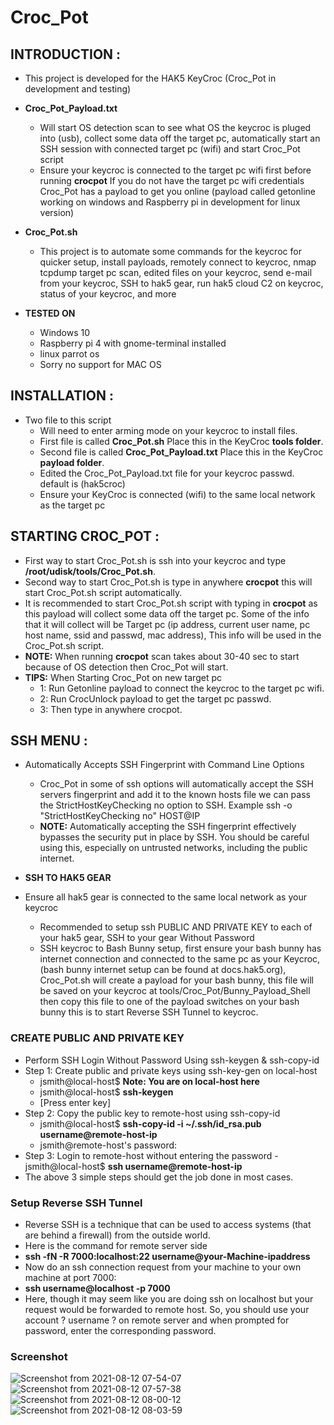 # Croc_Pot

## INTRODUCTION :
  - This project is developed for the HAK5 KeyCroc (Croc_Pot in development and testing)

* **Croc_Pot_Payload.txt**
  - Will start OS detection scan to see what OS the keycroc is pluged into (usb), collect some data off the target pc, automatically start an SSH session with connected target pc (wifi) and start Croc_Pot script
  - Ensure your keycroc is connected to the target pc wifi first before running **crocpot** If you do not have the target pc wifi credentials Croc_Pot has a payload to get you online (payload called getonline working on windows and Raspberry pi in development for linux version)

* **Croc_Pot.sh**
  - This project is to automate some commands for the keycroc for quicker setup, install payloads, remotely connect to keycroc, nmap tcpdump target pc scan, edited files on your keycroc, send e-mail from your keycroc, SSH to hak5 gear, run hak5 cloud C2 on keycroc, status of your keycroc, and more 

* **TESTED ON**
  - Windows 10
  - Raspberry pi 4 with gnome-terminal installed
  - linux parrot os
  - Sorry no support for MAC OS

## INSTALLATION :

* Two file to this script
  - Will need to enter arming mode on your keycroc to install files.
  - First file is called **Croc_Pot.sh** Place this in the KeyCroc **tools folder**.
  - Second file is called **Croc_Pot_Payload.txt** Place this in the KeyCroc **payload folder**.
  - Edited the Croc_Pot_Payload.txt file for your keycroc passwd. default is (hak5croc)
  - Ensure your KeyCroc is connected (wifi) to the same local network as the target pc

## STARTING CROC_POT :

  - First way to start Croc_Pot.sh is ssh into your keycroc and type **/root/udisk/tools/Croc_Pot.sh**.
  - Second way to start Croc_Pot.sh is type in anywhere **crocpot** this will start Croc_Pot.sh script automatically.
  - It is recommended to start Croc_Pot.sh script with typing in **crocpot** as this payload will collect some data off the target pc. Some of the info that it will collect will be Target pc (ip address, current user name, pc host name, ssid and passwd, mac address), This info will be used in the Croc_Pot.sh script. 
  - **NOTE:** When running **crocpot** scan takes about 30-40 sec to start because of OS detection then Croc_Pot will start.
  - **TIPS:** When Starting Croc_Pot on new target pc
    - 1: Run Getonline payload to connect the keycroc to the target pc wifi.
    - 2: Run CrocUnlock payload to get the target pc passwd.
    - 3: Then type in anywhere crocpot.

## SSH MENU :

 * Automatically Accepts SSH Fingerprint with Command Line Options
   - Croc_Pot in some of ssh options will automatically accept the SSH servers fingerprint and add it to the known hosts file we can pass the StrictHostKeyChecking no option to SSH. Example ssh -o "StrictHostKeyChecking no" HOST@IP
   - **NOTE:** Automatically accepting the SSH fingerprint effectively bypasses the security put in place by SSH. You should be careful using this, especially on untrusted networks, including the public internet.

 * **SSH TO HAK5 GEAR**
 * Ensure all hak5 gear is connected to the same local network as your keycroc
   - Recommended to setup ssh PUBLIC AND PRIVATE KEY to each of your hak5 gear, SSH to your gear Without Password
   - SSH keycroc to Bash Bunny setup, first ensure your bash bunny has internet connection and connected to the same pc as your Keycroc, (bash bunny internet setup can be found at docs.hak5.org), Croc_Pot.sh will create a payload for your bash bunny, this file will be saved on your keycroc at tools/Croc_Pot/Bunny_Payload_Shell then copy this file to one of the payload switches on your bash bunny this is to start Reverse SSH Tunnel to keycroc.

### CREATE PUBLIC AND PRIVATE KEY
* Perform SSH Login Without Password Using ssh-keygen & ssh-copy-id
* Step 1: Create public and private keys using ssh-key-gen on local-host
  - jsmith@local-host$ **Note: You are on local-host here**
  - jsmith@local-host$ **ssh-keygen**
  - [Press enter key]
 * Step 2: Copy the public key to remote-host using ssh-copy-id
   - jsmith@local-host$ **ssh-copy-id -i ~/.ssh/id_rsa.pub username@remote-host-ip**
   - jsmith@remote-host's password:
 * Step 3: Login to remote-host without entering the password
   -jsmith@local-host$ **ssh username@remote-host-ip**
 * The above 3 simple steps should get the job done in most cases.
 
 ### Setup Reverse SSH Tunnel
   - Reverse SSH is a technique that can be used to access systems (that are behind a firewall) from the outside world.
   - Here is the command for remote server side
   - **ssh -fN -R 7000:localhost:22 username@your-Machine-ipaddress**
   - Now do an ssh connection request from your machine to your own machine at port 7000:
   - **ssh username@localhost -p 7000**
   - Here, though it may seem like you are doing ssh on localhost but your request would be forwarded to remote host. So, you should use your account ? username ? on remote server and when prompted for password, enter the corresponding password.

### Screenshot
![Screenshot from 2021-08-12 07-54-07](https://user-images.githubusercontent.com/71735542/129192585-d0933663-748a-4000-9102-6e1ceb4a851c.png)
![Screenshot from 2021-08-12 07-57-38](https://user-images.githubusercontent.com/71735542/129192913-8b880ee7-31f3-41ba-ac6b-59188e594460.png)
![Screenshot from 2021-08-12 08-00-12](https://user-images.githubusercontent.com/71735542/129193161-60bea2b4-99f5-4781-8a8c-dbd7d4b3d27f.png)
![Screenshot from 2021-08-12 08-03-59](https://user-images.githubusercontent.com/71735542/129193656-fbfcbc3c-207b-4555-be22-32a66cbe9aea.png)


